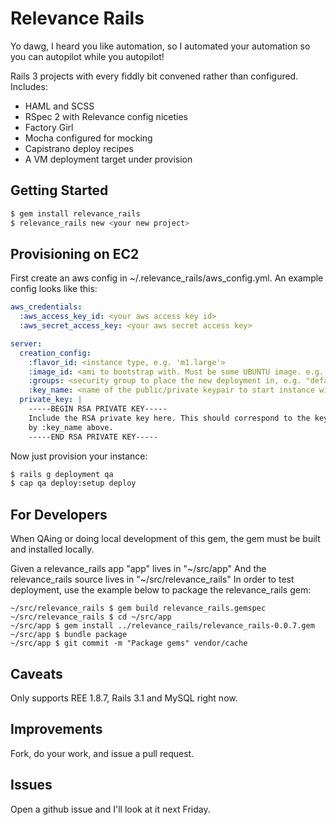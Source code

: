 Relevance Rails
==============

Yo dawg, I heard you like automation, so I automated your automation so you can autopilot while you autopilot!

Rails 3 projects with every fiddly bit convened rather than configured. Includes:

* HAML and SCSS
* RSpec 2 with Relevance config niceties
* Factory Girl
* Mocha configured for mocking
* Capistrano deploy recipes
* A VM deployment target under provision

Getting Started
---------------

````sh
$ gem install relevance_rails
$ relevance_rails new <your new project>
````

Provisioning on EC2
-------------------

First create an aws config in ~/.relevance\_rails/aws\_config.yml.
An example config looks like this:

```yaml
aws_credentials:
  :aws_access_key_id: <your aws access key id>
  :aws_secret_access_key: <your aws secret access key>

server:
  creation_config:
    :flavor_id: <instance type, e.g. 'm1.large'>
    :image_id: <ami to bootstrap with. Must be some UBUNTU image. e.g. "ami-fd589594">
    :groups: <security group to place the new deployment in, e.g. "default">
    :key_name: <name of the public/private keypair to start instance with>
  private_key: |
    -----BEGIN RSA PRIVATE KEY-----
    Include the RSA private key here. This should correspond to the keypair indicated
    by :key_name above.
    -----END RSA PRIVATE KEY-----
```

Now just provision your instance:

```sh
$ rails g deployment qa
$ cap qa deploy:setup deploy
```

For Developers
--------------

When QAing or doing local development of this gem, the gem must be built and installed locally.

Given a relevance_rails app "app" lives in "~/src/app"
And the relevance_rails source lives in "~/src/relevance_rails"
In order to test deployment, use the example below to package the relevance_rails gem:

    ~/src/relevance_rails $ gem build relevance_rails.gemspec
    ~/src/relevance_rails $ cd ~/src/app
    ~/src/app $ gem install ../relevance_rails/relevance_rails-0.0.7.gem
    ~/src/app $ bundle package 
    ~/src/app $ git commit -m "Package gems" vendor/cache

Caveats
-------

Only supports REE 1.8.7, Rails 3.1 and MySQL right now.

Improvements
------------

Fork, do your work, and issue a pull request.

Issues
------

Open a github issue and I'll look at it next Friday.
